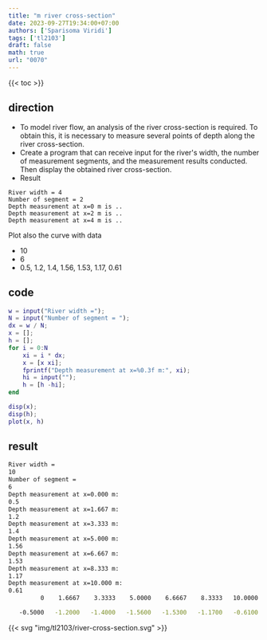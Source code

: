 ```yaml
---
title: "m river cross-section"
date: 2023-09-27T19:34:00+07:00
authors: ['Sparisoma Viridi']
tags: ['tl2103']
draft: false
math: true
url: "0070"
---
```

{{< toc >}}


## direction
+ To model river flow, an analysis of the river
cross-section is required. To obtain this, it is
necessary to measure several points of depth
along the river cross-section.
+ Create a program that can receive input for
the river's width, the number of measurement
segments, and the measurement results
conducted. Then display the obtained river
cross-section.
+ Result
```
River width = 4
Number of segment = 2
Depth measurement at x=0 m is ..
Depth measurement at x=2 m is ..
Depth measurement at x=4 m is ..
```
Plot also the curve with data
+ 10
+ 6
+ 0.5, 1.2, 1.4, 1.56, 1.53, 1.17, 0.61

## code
```matlab
w = input("River width =");
N = input("Number of segment = ");
dx = w / N;
x = [];
h = [];
for i = 0:N
    xi = i * dx;
    x = [x xi];
    fprintf("Depth measurement at x=%0.3f m:", xi);
    hi = input("");
    h = [h -hi];
end

disp(x);
disp(h);
plot(x, h)
```

## result
```bash
River width =
10
Number of segment = 
6
Depth measurement at x=0.000 m:
0.5
Depth measurement at x=1.667 m:
1.2
Depth measurement at x=3.333 m:
1.4
Depth measurement at x=5.000 m:
1.56
Depth measurement at x=6.667 m:
1.53
Depth measurement at x=8.333 m:
1.17
Depth measurement at x=10.000 m:
0.61
         0    1.6667    3.3333    5.0000    6.6667    8.3333   10.0000

   -0.5000   -1.2000   -1.4000   -1.5600   -1.5300   -1.1700   -0.6100
```

{{< svg "img/tl2103/river-cross-section.svg" >}}